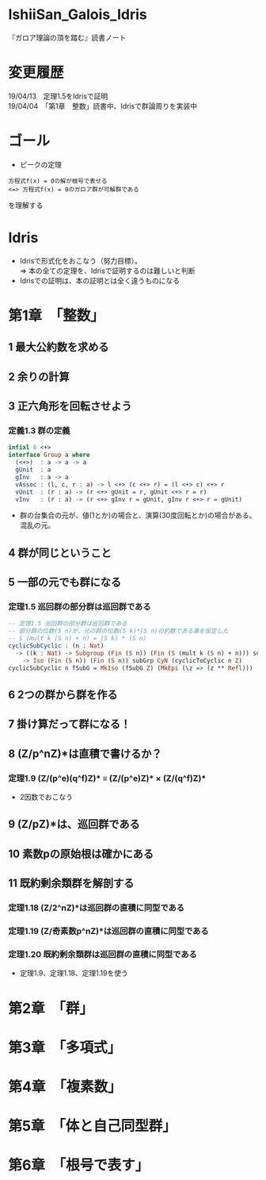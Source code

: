 # IshiiSan_Galois_Idris
『ガロア理論の頂を踏む』読書ノート

# 変更履歴
19/04/13　定理1.5をIdrisで証明  
19/04/04　「第1章　整数」読書中、Idrisで群論周りを実装中  

# ゴール
- ピークの定理  

```
方程式f(x) = 0の解が根号で表せる
<=> 方程式f(x) = 0のガロア群が可解群である  
```

を理解する  

# Idris
- Idrisで形式化をおこなう（努力目標）。  
=> 本の全ての定理を、Idrisで証明するのは難しいと判断  
- Idrisでの証明は、本の証明とは全く違うものになる  

# 第1章　「整数」
## 1 最大公約数を求める
## 2 余りの計算
## 3 正六角形を回転させよう
### 定義1.3 群の定義
```idris
infixl 6 <+>
interface Group a where
  (<+>)  : a -> a -> a
  gUnit  : a
  gInv   : a -> a
  vAssoc : (l, c, r : a) -> l <+> (c <+> r) = (l <+> c) <+> r
  vUnit  : (r : a) -> (r <+> gUnit = r, gUnit <+> r = r)
  vInv   : (r : a) -> (r <+> gInv r = gUnit, gInv r <+> r = gUnit)
```
- 群の台集合の元が、値(1とか)の場合と、演算(30度回転とか)の場合がある。  
混乱の元。  

## 4 群が同じということ
## 5 一部の元でも群になる
### 定理1.5 巡回群の部分群は巡回群である
```idris
-- 定理1.5 巡回群の部分群は巡回群である
-- 部分群の位数(S n)が、元の群の位数(S k)*(S n)の約数である事を仮定した
-- S (mult k (S n) + n) = (S k) * (S n)
cyclicSubCyclic : (n : Nat)
  -> ((k : Nat) -> Subgroup (Fin (S n)) (Fin (S (mult k (S n) + n))) subGrp CyN (cyclicToCyclic n k))
    -> Iso (Fin (S n)) (Fin (S n)) subGrp CyN (cyclicToCyclic n Z)
cyclicSubCyclic n fSubG = MkIso (fSubG Z) (MkEpi (\z => (z ** Refl)))
```

## 6 2つの群から群を作る
## 7 掛け算だって群になる！
## 8 (Z/p^nZ)*は直積で書けるか？
### 定理1.9 (Z/(p^e)(q^f)Z)* ≡ (Z/(p^e)Z)* × (Z/(q^f)Z)*
- 2因数でおこなう
## 9 (Z/pZ)*は、巡回群である
## 10 素数pの原始根は確かにある
## 11 既約剰余類群を解剖する
### 定理1.18 (Z/2^nZ)*は巡回群の直積に同型である
### 定理1.19 (Z/奇素数p^nZ)*は巡回群の直積に同型である
### 定理1.20 既約剰余類群は巡回群の直積に同型である
- 定理1.9、定理1.18、定理1.19を使う  

# 第2章　「群」

# 第3章　「多項式」

# 第4章　「複素数」

# 第5章　「体と自己同型群」

# 第6章　「根号で表す」





